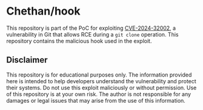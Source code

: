 # Chethan/hook

This repository is part of the PoC for exploiting [CVE-2024-32002](https://github.com/git/git/security/advisories/GHSA-8h77-4q3w-gfgv), a vulnerability in Git that allows RCE during a `git clone` operation. This repository contains the malicious hook used in the exploit.

## Disclaimer

This repository is for educational purposes only. The information provided here is intended to help developers understand the vulnerability and protect their systems. Do not use this exploit maliciously or without permission. Use of this repository is at your own risk. The author is not responsible for any damages or legal issues that may arise from the use of this information.

